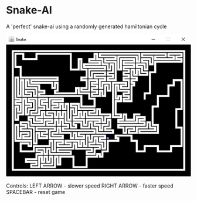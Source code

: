 # Snake-AI
A 'perfect' snake-ai using a randomly generated hamiltonian cycle

<p align="center">
  <img src="https://github.com/StylexTV/Snake-AI/blob/master/screenshot.png">
</p>

Controls:
LEFT ARROW - slower speed
RIGHT ARROW - faster speed
SPACEBAR - reset game
